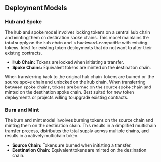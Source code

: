 ## Deployment Models

### Hub and Spoke

The hub and spoke model involves locking tokens on a central hub chain and minting them on destination spoke chains. This model maintains the total supply on the hub chain and is backward-compatible with existing tokens. Ideal for existing token deployments that do not want to alter their existing contracts.


*   **Hub Chain:** Tokens are locked when initiating a transfer.
*    **Spoke Chains:** Equivalent tokens are minted on the destination chain.

When transferring back to the original hub chain, tokens are burned on the source spoke chain and unlocked on the hub chain. When transferring between spoke chains, tokens are burned on the source spoke chain and minted on the destination spoke chain. Best suited for new token deployments or projects willing to upgrade existing contracts.

### Burn and Mint

The burn and mint model involves burning tokens on the source chain and minting them on the destination chain. This results in a simplified multichain transfer process, distributes the total supply across multiple chains, and results in a natively multichain token.


*   **Source Chain:** Tokens are burned when initiating a transfer.
*   **Destination Chain:** Equivalent tokens are minted on the destination chain.